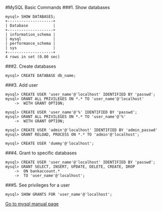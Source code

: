 #MySQL Basic Commands
###1. Show databases
```
mysql> SHOW DATABASES;
+--------------------+
| Database           |
+--------------------+
| information_schema |
| mysql              |
| performance_schema |
| sys                |
+--------------------+
4 rows in set (0.00 sec)
```
###2. Create databases
```
mysql> CREATE DATABASE db_name;
```
###3. Add user
```
mysql> CREATE USER 'user_name'@'localhost' IDENTIFIED BY 'passwd';
mysql> GRANT ALL PRIVILEGES ON *.* TO 'user_name'@'localhost' 
	->	WITH GRANT OPTION;
	
mysql> CREATE USER 'user_name'@'%' IDENTIFIED BY 'passwd';
mysql> GRANT ALL PRIVILEGES ON *.* TO 'user_name'@'%'
	->	WITH GRANT OPTION;
	
mysql> CREATE USER 'admin'@'localhost' IDENTIFIED BY 'admin_passwd'
mysql> GRANT RELOAD, PROCESS ON *.* TO 'admin'@'localhost';

mysql> CREATE USER 'dummy'@'localhost';
```

###4. Grant to specific databases
```
mysql> CREATE USER 'user_name'@'localhost' IDENTIFIED BY 'passwd';
mysql> GRANT SELECT, INSERT, UPDATE, DELETE, CREATE, DROP
	->	ON bankaccount.*
	->	TO 'user_name'@'localhost';	
```

###5. See privileges for a user
```
mysql> SHOW GRANTS FOR 'user_name'@'localhost';
```
[Go to mysql manual page](http://dev.mysql.com/doc/refman/5.7/en/adding-users.html)